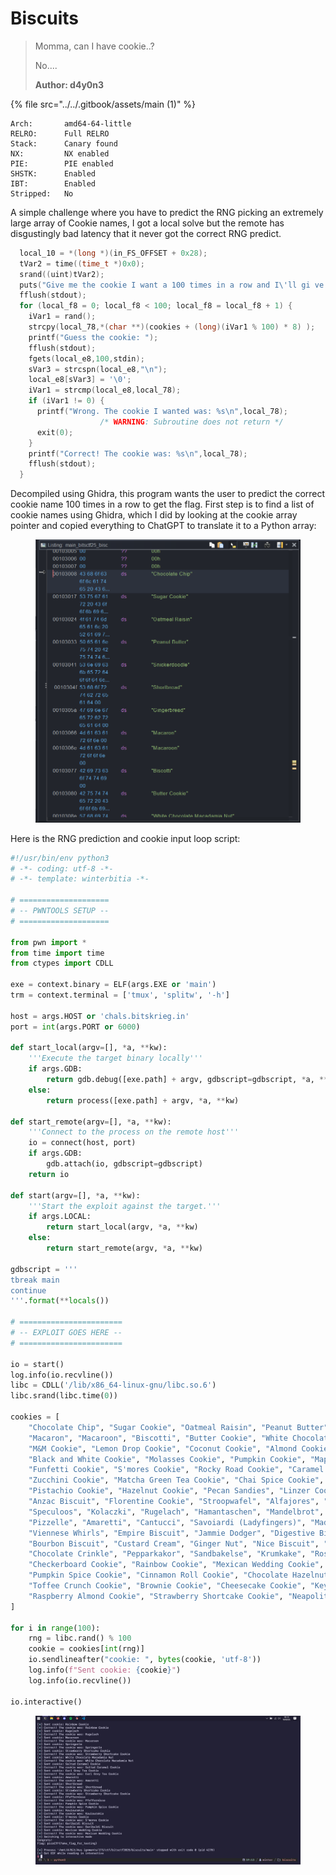 # Biscuits

> Momma, can I have cookie..?
>
> No....
>
> **Author: d4y0n3**

{% file src="../../.gitbook/assets/main (1)" %}

```
Arch:       amd64-64-little
RELRO:      Full RELRO
Stack:      Canary found
NX:         NX enabled
PIE:        PIE enabled
SHSTK:      Enabled
IBT:        Enabled
Stripped:   No
```

A simple challenge where you have to predict the RNG picking an extremely large array of Cookie names, I got a local solve but the remote has disgustingly bad latency that it never got the correct RNG predict.

```c
  local_10 = *(long *)(in_FS_OFFSET + 0x28);
  tVar2 = time((time_t *)0x0);
  srand((uint)tVar2);
  puts("Give me the cookie I want a 100 times in a row and I\'ll gi ve you the flag!");
  fflush(stdout);
  for (local_f8 = 0; local_f8 < 100; local_f8 = local_f8 + 1) {
    iVar1 = rand();
    strcpy(local_78,*(char **)(cookies + (long)(iVar1 % 100) * 8) );
    printf("Guess the cookie: ");
    fflush(stdout);
    fgets(local_e8,100,stdin);
    sVar3 = strcspn(local_e8,"\n");
    local_e8[sVar3] = '\0';
    iVar1 = strcmp(local_e8,local_78);
    if (iVar1 != 0) {
      printf("Wrong. The cookie I wanted was: %s\n",local_78);
                    /* WARNING: Subroutine does not return */
      exit(0);
    }
    printf("Correct! The cookie was: %s\n",local_78);
    fflush(stdout);
  }
```

Decompiled using Ghidra, this program wants the user to predict the correct cookie name 100 times in a row to get the flag. First step is to find a list of cookie names using Ghidra, which I did by looking at the cookie array pointer and copied everything to ChatGPT to translate it to a Python array:

<figure><img src="../../.gitbook/assets/image (17).png" alt=""><figcaption></figcaption></figure>

Here is the RNG prediction and cookie input loop script:

```python
#!/usr/bin/env python3
# -*- coding: utf-8 -*-
# -*- template: winterbitia -*-

# ====================
# -- PWNTOOLS SETUP --
# ====================

from pwn import *
from time import time
from ctypes import CDLL

exe = context.binary = ELF(args.EXE or 'main')
trm = context.terminal = ['tmux', 'splitw', '-h']

host = args.HOST or 'chals.bitskrieg.in'
port = int(args.PORT or 6000)

def start_local(argv=[], *a, **kw):
    '''Execute the target binary locally'''
    if args.GDB:
        return gdb.debug([exe.path] + argv, gdbscript=gdbscript, *a, **kw)
    else:
        return process([exe.path] + argv, *a, **kw)

def start_remote(argv=[], *a, **kw):
    '''Connect to the process on the remote host'''
    io = connect(host, port)
    if args.GDB:
        gdb.attach(io, gdbscript=gdbscript)
    return io

def start(argv=[], *a, **kw):
    '''Start the exploit against the target.'''
    if args.LOCAL:
        return start_local(argv, *a, **kw)
    else:
        return start_remote(argv, *a, **kw)

gdbscript = '''
tbreak main
continue
'''.format(**locals())

# =======================
# -- EXPLOIT GOES HERE --
# =======================

io = start()
log.info(io.recvline())
libc = CDLL('/lib/x86_64-linux-gnu/libc.so.6')
libc.srand(libc.time(0))

cookies = [
    "Chocolate Chip", "Sugar Cookie", "Oatmeal Raisin", "Peanut Butter", "Snickerdoodle", "Shortbread", "Gingerbread", 
    "Macaron", "Macaroon", "Biscotti", "Butter Cookie", "White Chocolate Macadamia Nut", "Double Chocolate Chip", 
    "M&M Cookie", "Lemon Drop Cookie", "Coconut Cookie", "Almond Cookie", "Thumbprint Cookie", "Fortune Cookie", 
    "Black and White Cookie", "Molasses Cookie", "Pumpkin Cookie", "Maple Cookie", "Espresso Cookie", "Red Velvet Cookie", 
    "Funfetti Cookie", "S'mores Cookie", "Rocky Road Cookie", "Caramel Apple Cookie", "Banana Bread Cookie", 
    "Zucchini Cookie", "Matcha Green Tea Cookie", "Chai Spice Cookie", "Lavender Shortbread", "Earl Grey Tea Cookie", 
    "Pistachio Cookie", "Hazelnut Cookie", "Pecan Sandies", "Linzer Cookie", "Spritz Cookie", "Russian Tea Cake", 
    "Anzac Biscuit", "Florentine Cookie", "Stroopwafel", "Alfajores", "Polvorón", "Springerle", "Pfeffernüsse", 
    "Speculoos", "Kolaczki", "Rugelach", "Hamantaschen", "Mandelbrot", "Koulourakia", "Melomakarona", "Kourabiedes", 
    "Pizzelle", "Amaretti", "Cantucci", "Savoiardi (Ladyfingers)", "Madeleine", "Palmier", "Tuile", "Langue de Chat", 
    "Viennese Whirls", "Empire Biscuit", "Jammie Dodger", "Digestive Biscuit", "Hobnob", "Garibaldi Biscuit", 
    "Bourbon Biscuit", "Custard Cream", "Ginger Nut", "Nice Biscuit", "Shortcake", "Jam Thumbprint", "Coconut Macaroon", 
    "Chocolate Crinkle", "Pepparkakor", "Sandbakelse", "Krumkake", "Rosette Cookie", "Pinwheel Cookie", 
    "Checkerboard Cookie", "Rainbow Cookie", "Mexican Wedding Cookie", "Snowball Cookie", "Cranberry Orange Cookie", 
    "Pumpkin Spice Cookie", "Cinnamon Roll Cookie", "Chocolate Hazelnut Cookie", "Salted Caramel Cookie", 
    "Toffee Crunch Cookie", "Brownie Cookie", "Cheesecake Cookie", "Key Lime Cookie", "Blueberry Lemon Cookie", 
    "Raspberry Almond Cookie", "Strawberry Shortcake Cookie", "Neapolitan Cookie"
]

for i in range(100):
    rng = libc.rand() % 100
    cookie = cookies[int(rng)]
    io.sendlineafter("cookie: ", bytes(cookie, 'utf-8'))
    log.info(f"Sent cookie: {cookie}")
    log.info(io.recvline())

io.interactive()
```

<figure><img src="../../.gitbook/assets/image (18).png" alt=""><figcaption></figcaption></figure>
